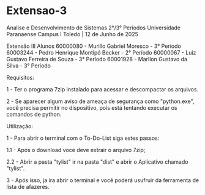 # Extensao-3

Analise e Desenvolvimento de Sistemas 2°/3° Períodos
Universidade Paranaense Campus I Toledo | 12 de Junho de 2025

Extensão III
Alunos
60000080 - Murillo Gabriel Moresco - 3° Período
60003244 - Pedro Henrique Montipó Becker - 2° Período
60000067 - Luiz Gustavo Ferreira de Souza - 3° Período
60001928 - Marllon Gustavo da Silva - 3° Período

Requisitos:

1 - Ter o programa 7zip instalado para acessar e descompactar os arquivos.

2 - Se aparecer algum aviso de ameaça de segurança como "python.exe", você precisa permitir no dispositivo, pois está tentando executar os comandos de python.

Utilização:

1 - Para abrir o terminal com o To-Do-List siga estes passos:

1.1 - Após o download voce deve extrair o arquivo 7zip;

2.2 - Abrir a pasta "tylist" ir na pasta "dist" e abrir o Aplicativo chamado "tylist".

3 - Após isso, ja ira abrir o terminal e você poderá usufruir da ferramenta de lista de afazeres.
